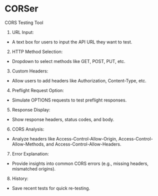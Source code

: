 # CORSer
CORS Testing Tool

1. URL Input:
- A text box for users to input the API URL they want to test.
2. HTTP Method Selection:
- Dropdown to select methods like GET, POST, PUT, etc.
3. Custom Headers:
- Allow users to add headers like Authorization, Content-Type, etc.
4. Preflight Request Option:
- Simulate OPTIONS requests to test preflight responses.
5. Response Display:
- Show response headers, status codes, and body.
6. CORS Analysis:
- Analyze headers like Access-Control-Allow-Origin, Access-Control-Allow-Methods, and Access-Control-Allow-Headers.
7. Error Explanation:
- Provide insights into common CORS errors (e.g., missing headers, mismatched origins).
8. History:
- Save recent tests for quick re-testing.
